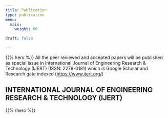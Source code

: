 ```yaml
---
title: Publication
type: publication
menu:
  main:
    weight: 60

draft: false

---
```


{{% hero %}}
All the peer reviewed and accepted papers will be published as special 
issue in International Journal of Engineering Research & Technology 
(IJERT) (ISSN: 2278-0181) which is Google Scholar and Research gate 
indexed (https://www.ijert.org/)

## INTERNATIONAL JOURNAL OF ENGINEERING RESEARCH & TECHNOLOGY (IJERT)



{{% /hero %}}

<!-- ... -->


